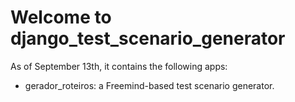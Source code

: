 ﻿Welcome to django_test_scenario_generator
==========================================

As of September 13th, it contains the following apps:

* gerador_roteiros: a Freemind-based test scenario generator.